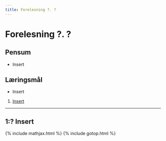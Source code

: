 ```yaml
---
title: Forelesning ?. ?
---
```


# Forelesning ?. ?

## Pensum
- Insert

## Læringsmål
- Insert

1. [Insert](#1?-insert)

---

## 1:? Insert

{% include mathjax.html %}
{% include gotop.html %}
